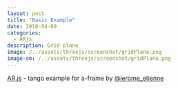 ```yaml
---
layout: post
title: "Basic Example"
date: 2018-04-09
categories:
  - ARjs
description: Grid plane   
image: /../assets/threejs/screenshot/gridPlane.png
image-sm: /../assets/threejs/screenshot/gridPlane.png
---
```


<!-- include a-frame -->
<script src="{{ site.url }}/assets/arjs/vendor/aframe/build/aframe.min.js"></script>

<!-- include ar.js for aframe -->
<script src='{{ site.url }}/assets/arjs/build/aframe-ar.js'></script>
<script>ARjs.Context.baseURL = '{{ site.url }}/assets/arjs/three.js/'</script>

<div style='margin : 0px; overflow: hidden;>
	<div style='position: fixed; top: 10px; width:100%; text-align: center; z-index: 1;'>
		<a href="https://github.com/jeromeetienne/AR.js/" target="_blank">AR.js</a> - tango example for a-frame by <a href='https://twitter.com/jerome_etienne' target='_blank'>@jerome_etienne</a>
	</div>
	<!-- Define your 3d scene and enabled ar.js -->
	<a-scene embedded arjs='trackingMethod: best;'>
		<!-- Create a anchor to attach your augmented reality -->
		<a-anchor hit-testing-enabled='true'>
			<!-- Add your augmented reality here -->
			<a-box position='0 0.5 0' material='opacity: 0.5; side:double; color:red;'>
				<a-torus-knot radius='0.26' radius-tubular='0.05'>
					<a-animation attribute="rotation" to="360 0 0" dur="5000" easing='linear' repeat="indefinite"></a-animation>
				</a-torus-knot>
			</a-box>
		</a-anchor>
		<!-- Define a static camera -->
		<a-camera-static/>
	</a-scene>
</div>
